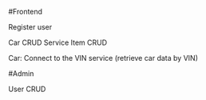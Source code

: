 #Frontend

Register user

Car CRUD
Service Item CRUD

Car: Connect to the VIN service (retrieve car data by VIN)

#Admin

User CRUD